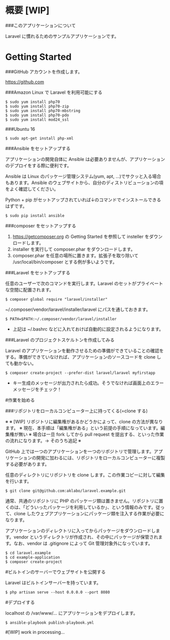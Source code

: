 # 概要 [WIP]

###このアプリケーションについて

Laravel に慣れるためのサンプルアプリケーションです。

# Getting Started

###GitHub アカウントを作成します。

https://github.com

###Amazon Linux で Laravel を利用可能にする

```
$ sudo yum install php70
$ sudo yum install php70-zip
$ sudo yum install php70-mbstring
$ sudo yum install php70-pdo
$ sudo yum install mod24_ssl
```

###Ubuntu 16

```
$ sudo apt-get install php-xml
```

###Ansible をセットアップする

アプリケーションの開発自体に Ansible は必要ありませんが、アプリケーションのデプロイをする際に便利です。

Ansible は Linux のパッケージ管理システム(yum, apt, ...)でサクッと入る場合もあります。Ansible のウェブサイトから、自分のディストリビューションの項をよく確認してください。

Python + pip がセットアップされていれば↓のコマンドでインストールできるはずです。

```
$ sudo pip install ansible
```

###composer をセットアップする

1. https://getcomposer.org の Getting Started を参照して insteller をダウンロードします。
2. installer を実行して composer.phar をダウンロードします。
3. composer.phar を任意の場所に置きます。拡張子を取り除いて /usr/local/bin/composer とする例が多いようです。

###Laravel をセットアップする

任意のユーザーで次のコマンドを実行します。Laravel のセットがプライベートな空間に配置されます。

```
$ composer global require "laravel/installer"
```

~/.composer/vendor/laravel/installer/laravel にパスを通しておきます。

```
$ PATH=$PATH:~/.composer/vendor/laravel/installer
```

- 上記は ~/.bashrc などに入れておけば自動的に設定されるようになります。

###Laravel のプロジェクトスケルトンを作成してみる

Laravel のアプリケーションを動作させるための準備ができていることの確認をする。準備ができていなければ、アプリケーションのソースコードを clone しても動かない。

```
$ composer create-project --prefer-dist laravel/laravel myfirstapp
```

- キー生成のメッセージが出力されたら成功。そうでなければ画面上のエラーメッセージをチェック！

#作業を始める

###リポジトリをローカルコンピューター上に持ってくる(=clone する)


※
※ [WIP] リポジトリに編集権があるかどうかによって、clone の方法が異なります。
※ 現在、本手順は「編集権がある」という前提の手順になっています。編集権が無い
※ 場合は一旦 fork してから pull request を提出する、といった作業の流れになります。→ そのうち追記
※

GitHub 上では一つのアプリケーションを一つのリポジトリで管理します。アプリケーションの開発に加わるには、リポジトリをローカルコンピューターに複製する必要があります。

任意のディレクトリにリポジトリを clone します。この作業コピーに対して編集を行います。

```
$ git clone git@github.com:aklabo/laravel.example.git
```

通常、共通のリポジトリに PHP のパッケージ類は置きません。リポジトリに置くのは、「どういったパッケージを利用しているか」、という情報のみです。従って、clone したウェブアプリケーションにパッケージ類を注入する作業が必要になります。

アプリケーションのディレクトリに入ってからパッケージをダウンロードします。vendor というディレクトリが作成され、その中にパッケージが保管されます。なお、vendor は .gitignore によって Git 管理対象外になっています。

```
$ cd laravel.example
$ cd example-application
$ composer create-project
```


#ビルトインのサーバーでウェブサイトを公開する

Laravel はビルトインサーバーを持っています。

```
$ php artisan serve --host 0.0.0.0 --port 8080
```

#デプロイする

localhost の /var/www/... にアプリケーションをデプロイします。

```
$ ansible-playbook publish-playbook.yml
```

#[WIP] work in processing...





